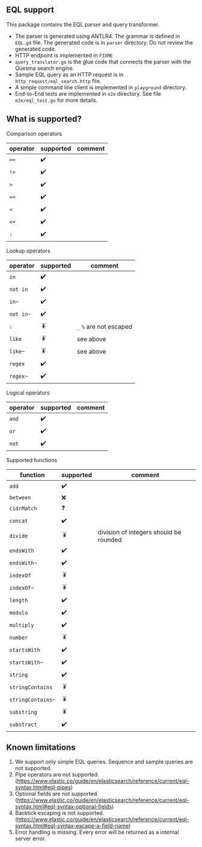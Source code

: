 EQL support
---


This package contains the EQL parser and query transformer. 

- The parser is generated using ANTLR4. The grammar is defined in `EQL.g4` file. The generated code is in `parser` directory. Do not review the generated code.
- HTTP endpoint is implemented in `FIXME`
- `query_translator.go` is the glue code that connects the parser with the Quesma search engine.
- Sample EQL query as an HTTP request is in `http_request/eql_search.http` file.
- A simple command line client is implemented in `playground` directory.
- End-to-End tests are implemented in `e2e` directory. See file `e2e/eql_test.go` for more details.


What is supported?
---

Comparison operators

| operator | supported          | comment |
|----------|--------------------|---------|
| `==`     | :heavy_check_mark: |         |
| `!=`     | :heavy_check_mark: |         |
| `>`      | :heavy_check_mark: |         |
| `>=`     | :heavy_check_mark: |         |
| `<`      | :heavy_check_mark: |         |
| `<=`     | :heavy_check_mark: |         | 
| `:`      | :heavy_check_mark: |         |


Lookup operators

| operator  | supported          | comment                 |
|-----------|--------------------|-------------------------|
| `in`      | :heavy_check_mark: |                         |
| `not in`  | :heavy_check_mark: |                         |
| `in~`     | :heavy_check_mark: |                         |
| `not in~` | :heavy_check_mark: |                         |
| `:`       | :cockroach:        | `_` `%` are not escaped |
| `like`    | :cockroach:        | see above               |
| `like~`   | :cockroach:        | see above               |
| `regex`   | :heavy_check_mark: |                         |
| `regex~`  | :heavy_check_mark: |                         |


Logical operators

| operator | supported          | comment |
|----------|--------------------|---------|
| `and`    | :heavy_check_mark: |         |
| `or`     | :heavy_check_mark: |         |
| `not`    | :heavy_check_mark: |         |



Supported functions


| function          | supported          | comment                                |
|-------------------|--------------------|----------------------------------------|
| `add`             | :heavy_check_mark: |                                        |
| `between`         | :x:                |                                        |
| `cidrMatch`       | :question:         |                                        |
| `concat`          | :heavy_check_mark: |                                        |
| `divide`          | :cockroach:        | division of integers should be rounded |
| `endsWith`        | :heavy_check_mark: |                                        |
| `endsWith~`       | :heavy_check_mark: |                                        |
| `indexOf`         | :cockroach:        |                                        |
| `indexOf~`        | :cockroach:        |                                        |
| `length`          | :heavy_check_mark: |                                        |
| `modulo`          | :heavy_check_mark: |                                        |
| `multiply`        | :heavy_check_mark: |                                        |
| `number`          | :cockroach:        |                                        |
| `startsWith`      | :heavy_check_mark: |                                        |
| `startsWith~`     | :heavy_check_mark: |                                        |
| `string`          | :heavy_check_mark: |                                        |
| `stringContains`  | :cockroach:        |                                        |
| `stringContains~` | :cockroach:        |                                        |
| `substring`       | :cockroach:        |                                        |
| `substract`       | :heavy_check_mark: |                                        |




Known limitations
---

1. We support only simple EQL queries. Sequence and sample queries are not supported.
2. Pipe operators are not supported. (https://www.elastic.co/guide/en/elasticsearch/reference/current/eql-syntax.html#eql-pipes)
3. Optional fields are not supported. (https://www.elastic.co/guide/en/elasticsearch/reference/current/eql-syntax.html#eql-syntax-optional-fields)
4. Backtick escaping is not supported. (https://www.elastic.co/guide/en/elasticsearch/reference/current/eql-syntax.html#eql-syntax-escape-a-field-name)
5. Error handling is missing. Every error will be returned as a internal server error.

